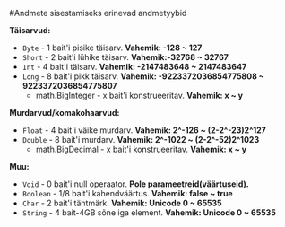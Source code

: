 #Andmete sisestamiseks erinevad andmetyybid

**Täisarvud:**

* `Byte` - 1 bait'i pisike täisarv. **Vahemik: -128 ~ 127**
* `Short` - 2 bait'i lühike täisarv. **Vahemik:-32768 ~ 32767**
* `Int`	- 4 bait'i täisarv. **Vahemik: -2147483648 ~ 2147483647**
* `Long` - 8 bait'i pikk täisarv. **Vahemik: -9223372036854775808 ~ 9223372036854775807**
    * math.BigInteger - x bait'i konstrueeritav. **Vahemik: x ~ y**

**Murdarvud/komakohaarvud:**

* `Float` - 4 bait'i väike murdarv. **Vahemik: 2^-126 ~ (2-2^-23)2^127**
* `Double` - 8 bait'i murdarv. **Vahemik: 2^-1022 ~ (2-2^-52)2^1023**
    * math.BigDecimal - x bait'i konstrueeritav. **Vahemik: x ~ y**

**Muu:**

* `Void` - 0 bait'i null operaator. **Pole parameetreid(väärtuseid).**
* `Boolean` - 1/8 bait'i kahendväärtus. **Vahemik: false ~ true**
* `Char` - 2 bait'i tähtmärk. **Vahemik: Unicode 0 ~ 65535**
* `String` - 4 bait-4GB sõne iga element. **Vahemik: Unicode 0 ~ 65535**
